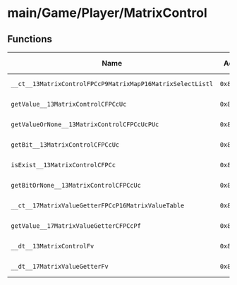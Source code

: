 # main/Game/Player/MatrixControl

## Functions

| Name | Address | Match % |
|------|---------|---------|
| `__ct__13MatrixControlFPCcP9MatrixMapP16MatrixSelectListl` | `0x803124A0` | :x: (0.0%) |
| `getValue__13MatrixControlCFPCcUc` | `0x80312618` | :x: (0.0%) |
| `getValueOrNone__13MatrixControlCFPCcUcPUc` | `0x80312670` | :x: (0.0%) |
| `getBit__13MatrixControlCFPCcUc` | `0x803126EC` | :x: (0.0%) |
| `isExist__13MatrixControlCFPCc` | `0x80312758` | :x: (0.0%) |
| `getBitOrNone__13MatrixControlCFPCcUc` | `0x80312780` | :x: (0.0%) |
| `__ct__17MatrixValueGetterFPCcP16MatrixValueTable` | `0x803127FC` | :x: (0.0%) |
| `getValue__17MatrixValueGetterCFPCcPf` | `0x803128C4` | :x: (0.0%) |
| `__dt__13MatrixControlFv` | `0x80312938` | :x: (0.0%) |
| `__dt__17MatrixValueGetterFv` | `0x80312990` | :x: (0.0%) |